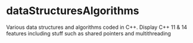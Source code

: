 # dataStructuresAlgorithms
Various data structures and algorithms coded in C++. 
Display C++ 11 & 14 features including stuff such as shared pointers and multithreading
